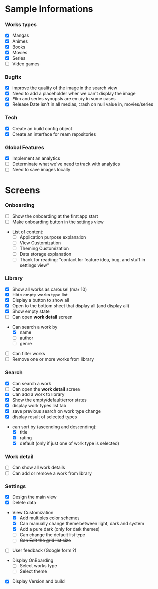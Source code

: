 # Sample Informations
### Works types
- [x] Mangas
- [x] Animes
- [x] Books
- [x] Movies
- [x] Series
- [ ] Video games

### Bugfix
- [x] improve the quality of the image in the search view
- [x] Need to add a placeholder when we can't display the image
- [x] Film and series synopsis are empty in some cases
- [x] Release Date isn't in all medias, crash on null value in, movies/series

### Tech
- [x] Create an build config object
- [x] Create an interface for ream repositories

### Global Features
- [x] Implement an analytics
- [ ] Determinate what we've need to track with analytics
- [ ] Need to save images locally
 
# Screens
### Onboarding
- [ ] Show the onboarding at the first app start 
- [ ] Make onboarding button in the settings view
- List of content:
  - [ ] Application purpose explanation
  - [ ] View Customization
  - [ ] Theming Customization
  - [ ] Data storage explanation
  - [ ] Thank for reading: "contact for feature idea, bug, and stuff in settings view"
 
### Library
- [x] Show all works as carousel (max 10)
- [x] Hide empty works type list
- [x] Display a button to show all
- [x] Open to the bottom sheet that display all (and display all)
- [x] Show empty state
- [ ] Can open **work detail** screen
- Can search a work by
  - [x] name
  - [ ] author
  - [ ] genre
- [ ] Can filter works
- [ ] Remove one or more works from library

### Search
- [x] Can search a work
- [ ] Can open the **work detail** screen
- [x] Can add a work to library
- [x] Show the empty/default/error states
- [x] display work types list tab
- [x] save previous search on work type change
- [x] display result of selected types
- can sort by (ascending and descending):
  - [x] title
  - [x] rating
  - [x] default (only if just one of work type is selected)

### Work detail
- [ ] Can show all work details
- [ ] Can add or remove a work from library

### Settings
- [x] Design the main view
- [x] Delete data
- View Customization
  - [x] Add multiples color schemes
  - [x] Can manually change theme between light, dark and system
  - [x] Add a pure dark (only for dark themes)
  - [ ] ~~Can change the default list type~~
  - [ ] ~~Can Edit the grid list size~~
- [ ] User feedback (Google form ?)
- Display OnBoarding
  - [ ] Select works type
  - [ ] Select theme
- [x] Display Version and build